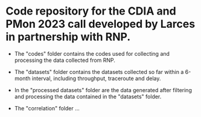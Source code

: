 # Code repository for the CDIA and PMon 2023 call developed by Larces in partnership with RNP.

- The "codes" folder contains the codes used for collecting and processing the data collected from RNP.

- The "datasets" folder contains the datasets collected so far within a 6-month interval, including throughput, traceroute and delay.

- In the "processed datasets" folder are the data generated after filtering and processing the data contained in the "datasets" folder.

- The "correlation" folder ...